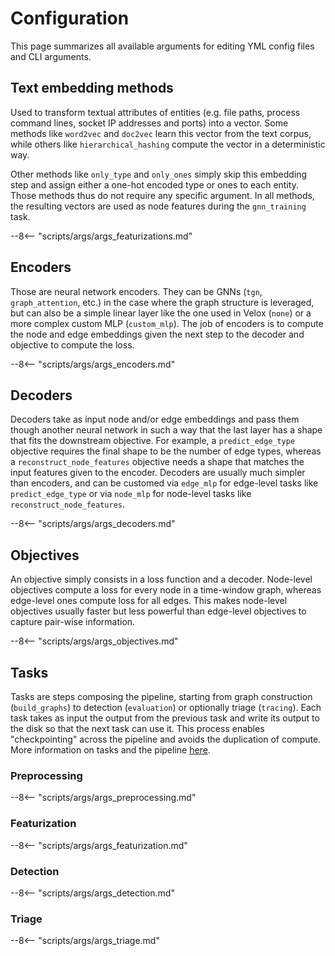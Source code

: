 # Configuration

This page summarizes all available arguments for editing YML config files and CLI arguments.

## Text embedding methods

Used to transform textual attributes of entities (e.g. file paths, process command lines, socket IP addresses and ports) into a vector.
Some methods like `word2vec` and `doc2vec` learn this vector from the text corpus, while others like `hierarchical_hashing` compute the vector in a deterministic way. 

Other methods like `only_type` and `only_ones` simply skip this embedding step and assign either a one-hot encoded type or ones to each entity. Those methods thus do not require any specific argument.
In all methods, the resulting vectors are used as node features during the `gnn_training` task.

--8<-- "scripts/args/args_featurizations.md"

## Encoders

Those are neural network encoders. They can be GNNs (`tgn`, `graph_attention`, etc.) in the case where the graph structure is leveraged, but can also be a simple linear layer like the one used in Velox (`none`) or a more complex custom MLP (`custom_mlp`).
The job of encoders is to compute the node and edge embeddings given the next step to the decoder and objective to compute the loss.

--8<-- "scripts/args/args_encoders.md"

## Decoders

Decoders take as input node and/or edge embeddings and pass them though another neural network in such a way that the last layer has a shape that fits the downstream objective. For example, a `predict_edge_type` objective requires the final shape to be the number of edge types, whereas a `reconstruct_node_features` objective needs a shape that matches the input features given to the encoder.
Decoders are usually much simpler than encoders, and can be customed via `edge_mlp` for edge-level tasks like `predict_edge_type` or via `node_mlp` for node-level tasks like `reconstruct_node_features`.

--8<-- "scripts/args/args_decoders.md"

## Objectives

An objective simply consists in a loss function and a decoder. Node-level objectives compute a loss for every node in a time-window graph, whereas edge-level ones compute loss for all edges. This makes node-level objectives usually faster but less powerful than edge-level objectives to capture pair-wise information.

--8<-- "scripts/args/args_objectives.md"

## Tasks

Tasks are steps composing the pipeline, starting from graph construction (`build_graphs`) to detection (`evaluation`) or optionally triage (`tracing`).
Each task takes as input the output from the previous task and write its output to the disk so that the next task can use it. This process enables "checkpointing" across the pipeline and avoids the duplication of compute. More information on tasks and the pipeline [here](pipeline.md).

### Preprocessing

--8<-- "scripts/args/args_preprocessing.md"

### Featurization

--8<-- "scripts/args/args_featurization.md"

### Detection

--8<-- "scripts/args/args_detection.md"

### Triage

--8<-- "scripts/args/args_triage.md"

